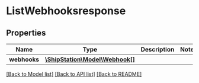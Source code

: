 # ListWebhooksresponse

## Properties
Name | Type | Description | Notes
------------ | ------------- | ------------- | -------------
**webhooks** | [**\ShipStation\Model\Webhook[]**](Webhook.md) |  | 

[[Back to Model list]](../README.md#documentation-for-models) [[Back to API list]](../README.md#documentation-for-api-endpoints) [[Back to README]](../README.md)


